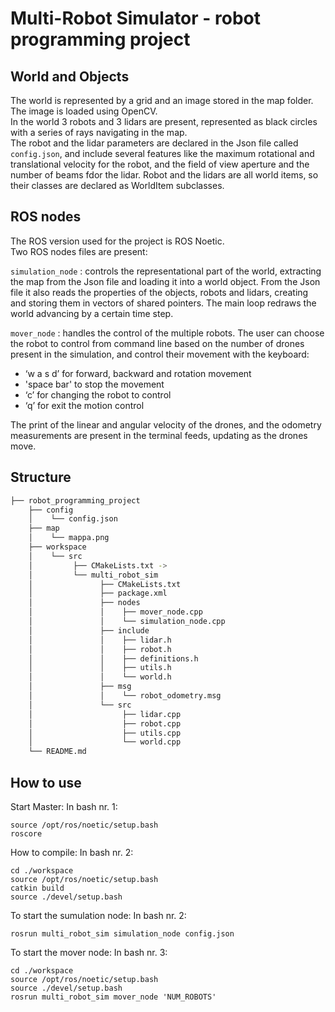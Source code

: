# Multi-Robot Simulator - robot programming project

## World and Objects
The world is represented by a grid and an image stored in the map folder. The image is loaded using OpenCV.<br />
In the world 3 robots and 3 lidars are present, represented as black circles with a series of rays navigating in the map.<br />
The robot and the lidar parameters are declared in the Json file called ``` config.json ```, and include several features like the maximum rotational and translational velocity for the robot, and the field of view aperture and the number of beams fdor the lidar. Robot and the lidars are all world items, so their classes are declared as WorldItem subclasses.

## ROS nodes
The ROS version used for the project is ROS Noetic.<br />
Two ROS nodes files are present:

``` simulation_node ``` : controls the representational part of the world, extracting the map from the Json file and loading it into a world object. From the Json file it also reads the properties of the objects, robots and lidars, creating and storing them in vectors of shared pointers. The main loop redraws the world advancing by a certain time step.

``` mover_node ``` : handles the control of the multiple robots. The user can choose the robot to control from command line based on the number of drones present in the simulation, and control their movement with the keyboard:
- ‘w a s d’ for forward, backward and rotation movement
- 'space bar' to stop the movement
- ‘c’ for changing the robot to control
- ‘q’ for exit the motion control

The print of the linear and angular velocity of the drones, and the odometry measurements are present in the terminal feeds, updating as the drones move.

## Structure
``` bash
├── robot_programming_project
    ├── config
    │    └── config.json
    ├── map
    │    └── mappa.png
    ├── workspace
    │    └── src
    │         ├── CMakeLists.txt ->
    │         └── multi_robot_sim
    │               ├── CMakeLists.txt
    │               ├── package.xml
    │               ├── nodes
    │               │    ├── mover_node.cpp
    │               │    └── simulation_node.cpp
    │               ├── include
    │               │    ├── lidar.h
    │               │    ├── robot.h
    │               │    ├── definitions.h
    │               │    ├── utils.h
    │               │    └── world.h
    │               ├── msg
    │               │    └── robot_odometry.msg
    │               └── src
    │                    ├── lidar.cpp
    │                    ├── robot.cpp
    │                    ├── utils.cpp
    │                    └── world.cpp
    └── README.md
```

## How to use
Start Master:
In bash nr. 1:
```code
source /opt/ros/noetic/setup.bash
roscore
```
How to compile:
In bash nr. 2:
```code
cd ./workspace
source /opt/ros/noetic/setup.bash
catkin build
source ./devel/setup.bash
```
To start the sumulation node:
In bash nr. 2:
```code
rosrun multi_robot_sim simulation_node config.json
```
To start the mover node:
In bash nr. 3:
```code
cd ./workspace
source /opt/ros/noetic/setup.bash
source ./devel/setup.bash
rosrun multi_robot_sim mover_node 'NUM_ROBOTS'
```

